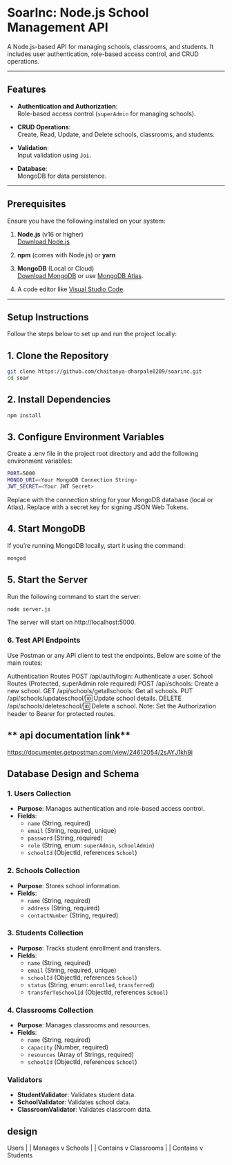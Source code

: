 
# **SoarInc: Node.js School Management API**

A Node.js-based API for managing schools, classrooms, and students. It includes user authentication, role-based access control, and CRUD operations.

---

## **Features**

- **Authentication and Authorization**:  
  Role-based access control (`superAdmin` for managing schools).
  
- **CRUD Operations**:  
  Create, Read, Update, and Delete schools, classrooms, and students.

- **Validation**:  
  Input validation using `Joi`.

- **Database**:  
  MongoDB for data persistence.

---

## **Prerequisites**

Ensure you have the following installed on your system:

1. **Node.js** (v16 or higher)  
   [Download Node.js](https://nodejs.org/)
   
2. **npm** (comes with Node.js) or **yarn**

3. **MongoDB** (Local or Cloud)  
   [Download MongoDB](https://www.mongodb.com/try/download/community) or use [MongoDB Atlas](https://www.mongodb.com/cloud/atlas).

4. A code editor like [Visual Studio Code](https://code.visualstudio.com/).

---

## **Setup Instructions**

Follow the steps below to set up and run the project locally:

## **1. Clone the Repository**
```bash
git clone https://github.com/chaitanya-dharpale0209/soarinc.git
cd soar
```

## **2. Install Dependencies**
```bash
npm install
```


## **3. Configure Environment Variables**
Create a .env file in the project root directory and add the following environment variables:
```bash
PORT=5000
MONGO_URI=<Your MongoDB Connection String>
JWT_SECRET=<Your JWT Secret>
```

Replace <Your MongoDB Connection String> with the connection string for your MongoDB database (local or Atlas).
Replace <Your JWT Secret> with a secret key for signing JSON Web Tokens.


## **4. Start MongoDB**
If you’re running MongoDB locally, start it using the command:
```bash
mongod
```

## **5. Start the Server**
Run the following command to start the server:
```bash
node server.js
```

The server will start on http://localhost:5000.

### **6. Test API Endpoints**
Use Postman or any API client to test the endpoints. Below are some of the main routes:

Authentication Routes
POST /api/auth/login: Authenticate a user.
School Routes (Protected, superAdmin role required)
POST /api/schools: Create a new school.
GET /api/schools/getallschools: Get all schools.
PUT /api/schools/updateschool/:id: Update school details.
DELETE /api/schools/deleteschool/:id: Delete a school.
Note: Set the Authorization header to Bearer <token> for protected routes.


## ** api documentation link**
https://documenter.getpostman.com/view/24612054/2sAYJ1kh9i



## Database Design and Schema
### 1. Users Collection
- **Purpose**: Manages authentication and role-based access control.
- **Fields**:
  - `name` (String, required)
  - `email` (String, required, unique)
  - `password` (String, required)
  - `role` (String, enum: `superAdmin`, `schoolAdmin`)
  - `schoolId` (ObjectId, references `School`)

### 2. Schools Collection
- **Purpose**: Stores school information.
- **Fields**:
  - `name` (String, required)
  - `address` (String, required)
  - `contactNumber` (String, required)

### 3. Students Collection
- **Purpose**: Tracks student enrollment and transfers.
- **Fields**:
  - `name` (String, required)
  - `email` (String, required, unique)
  - `schoolId` (ObjectId, references `School`)
  - `status` (String, enum: `enrolled`, `transferred`)
  - `transferToSchoolId` (ObjectId, references `School`)

### 4. Classrooms Collection
- **Purpose**: Manages classrooms and resources.
- **Fields**:
  - `name` (String, required)
  - `capacity` (Number, required)
  - `resources` (Array of Strings, required)
  - `schoolId` (ObjectId, references `School`)

### Validators
- **StudentValidator**: Validates student data.
- **SchoolValidator**: Validates school data.
- **ClassroomValidator**: Validates classroom data.

## **design**
Users
  |
  | Manages
  v
Schools
  |
  | Contains
  v
Classrooms
  |
  | Contains
  v
Students
